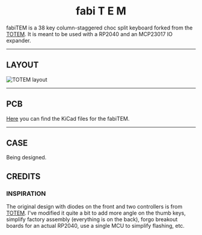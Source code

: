<!--
<picture align="center">
  <source media="(prefers-color-scheme: dark)" srcset="/docs/images/TOTEM_logo_dark.svg">
  <source media="(prefers-color-scheme: light)" srcset="/docs/images/TOTEM_logo_bright.svg">
  <img alt="TOTEM logo" src="/docs/images/TOTEM_logo_dark.svg">
</picture>
-->

<h1 align="center">fabi T E M</h1>

fabiTEM is a 38 key column-staggered choc split keyboard forked from the [TOTEM](https://github.com/GEIGEIGEIST/TOTEM/tree/main). It is meant to be used with a RP2040 and an MCP23017 IO expander.

***

## LAYOUT

![TOTEM layout](/docs/images/TOTEM_layout.svg)

***

## PCB

[Here](/PCB/) you can find the KiCad files for the fabiTEM.

***

## CASE

Being designed.

## CREDITS

### INSPIRATION

The original design with diodes on the front and two controllers is from [TOTEM](https://github.com/GEIGEIGEIST/TOTEM/tree/main). I've modified it quite a bit to add more angle on the thumb keys, simplify factory assembly (everything is on the back), forgo breakout boards for an actual RP2040, use a single MCU to simplify flashing, etc.

